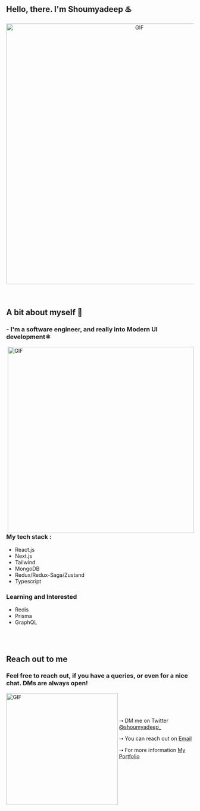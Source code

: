 ## Hello, there. I'm Shoumyadeep ♨️

<div align="center">
<img hight="300" width="700" alt="GIF" align="center" src="https://media.tenor.com/EERR4LXoJBoAAAAd/hi-wave.gif">
</div>

</br>
</br>

## A bit about myself 🫡

### - I'm a software engineer, and really into Modern UI development⚛️
<img hight="400" width="500" alt="GIF" align="right" src="https://media.tenor.com/UPVOb9kg6SQAAAAd/anime-bleach.gif">

### My tech stack :
- React.js
- Next.js
- Tailwind
- MongoDB
- Redux/Redux-Saga/Zustand
- Typescript

### Learning and Interested
- Redis
- Prisma
- GraphQL

</br>
</br>

## Reach out to me 

### Feel free to reach out, if you have a queries, or even for a nice chat. DMs are always open!
<img hight="200" width="300" alt="GIF" align="left" src="https://media.tenor.com/i7llTDaTPtUAAAAC/naruto.gif">
</br>
</br>
</br>
<p align='left'> ➝  DM me on Twitter <a href="https://twitter.com/Shoumyadeep_">@shoumyadeep_</a></p>
<p align='left'> ➝  You can reach out on <a href="mailto:shoumyadeepnarayan30@gmail.com">Email</a></p>
<p align='left'> ➝  For more information <a href="https://shoumyadeep.netlify.app">My Portfolio</a></p>

<!---
CoffeeGeek101/CoffeeGeek101 is a ✨ special ✨ repository because its `README.md` (this file) appears on your GitHub profile.
You can click the Preview link to take a look at your changes.
--->
